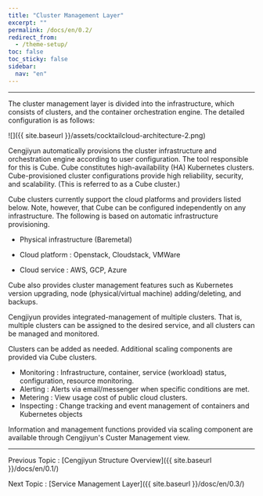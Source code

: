 ```yaml
---
title: "Cluster Management Layer"
excerpt: ""
permalink: /docs/en/0.2/
redirect_from:
  - /theme-setup/
toc: false
toc_sticky: false
sidebar:
  nav: "en"
---
```



---

The cluster management layer is divided into the infrastructure, which consists of clusters, and the container orchestration engine.
The detailed configuration is as follows:

![]({{ site.baseurl }}/assets/cocktailcloud-architecture-2.png)

Cengjiyun automatically provisions the cluster infrastructure and orchestration engine according to user configuration. The tool responsible for this is Cube. Cube constitutes high-availability \(HA\) Kubernetes clusters. Cube-provisioned cluster configurations provide high reliability, security, and scalability. \(This is referred to as a Cube cluster.\)

Cube clusters currently support the cloud platforms and providers listed below. Note, however, that Cube can be configured independently on any infrastructure. The following is based on automatic infrastructure provisioning.

* Physical infrastructure \(Baremetal\)

* Cloud platform : Openstack, Cloudstack, VMWare

* Cloud service : AWS, GCP, Azure

Cube also provides cluster management features such as Kubernetes version upgrading, node \(physical/virtual machine\) adding/deleting, and backups.

Cengjiyun provides integrated-management of multiple clusters. That is, multiple clusters can be assigned to the desired service, and all clusters can be managed and monitored.

Clusters can be added as needed. Additional scaling components are provided via Cube clusters.

* Monitoring : Infrastructure, container, service \(workload\) status, configuration, resource monitoring.
* Alerting : Alerts via email/messenger when specific conditions are met.
* Metering : View usage cost of public cloud clusters.
* Inspecting : Change tracking and event management of containers and Kubernetes objects

Information and management functions provided via scaling component are available through Cengjiyun's Custer Management view.

---

Previous Topic : [Cengjiyun Structure Overview]({{ site.baseurl }}/docs/en/0.1/)

Next Topic : [Service Management Layer]({{ site.baseurl }}/dosc/en/0.3/)
